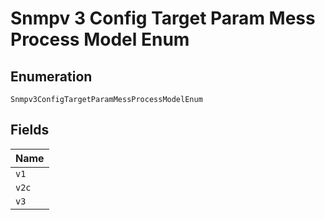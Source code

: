 
# Snmpv 3 Config Target Param Mess Process Model Enum

## Enumeration

`Snmpv3ConfigTargetParamMessProcessModelEnum`

## Fields

| Name |
|  --- |
| `v1` |
| `v2c` |
| `v3` |

